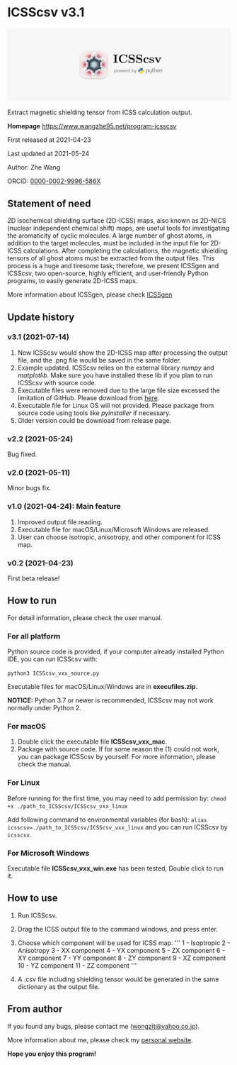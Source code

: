 # ICSScsv v3.1
![ICSScsv_icon](ICSScsv_icon.png)

Extract magnetic shielding tensor from ICSS calculation output.

**Homepage** https://www.wangzhe95.net/program-icsscsv

First released at 2021-04-23

Last updated at 2021-05-24

Author: Zhe Wang

ORCiD: [0000-0002-9996-586X](https://orcid.org/0000-0002-9996-586X)

## Statement of need
2D isochemical shielding surface (2D-ICSS) maps, also known as 2D-NICS (nuclear independent
chemical shift) maps, are useful tools for investigating the aromaticity of cyclic molecules.
A large number of ghost atoms, in addition to the target molecules, must be included in the
input file for 2D-ICSS calculations. After completing the calculations, the magnetic shielding
tensors of all ghost atoms must be extracted from the output files. This process is a huge and
tiresome task; therefore, we present ICSSgen and ICSScsv, two open-source, highly efficient,
and user-friendly Python programs, to easily generate 2D-ICSS maps.

More information about ICSSgen, please check [ICSSgen](https://github.com/wongzit/ICSSgen)

## Update history
### v3.1 (2021-07-14)
1. Now ICSScsv would show the 2D-ICSS map after processing the output file, and the .png file would be saved in the same folder.
2. Example updated. ICSScsv relies on the external library *numpy* and *matplotlib*. Make sure you have installed these lib if you plan to run ICSScsv with source code.
4. Executable files were removed due to the large file size excessed the limitation of GitHub. Please download from [here](https://www.wangzhe95.net/program-icsscsv).
5. Executable file for Linux OS will not provided. Please package from source code using tools like *pyinstaller* if necessary.
6. Older version could be download from release page.

### v2.2 (2021-05-24)
Bug fixed.

### v2.0 (2021-05-11)
Minor bugs fix.

### v1.0 (2021-04-24): Main feature
1. Improved output file reading.
2. Executable file for macOS/Linux/Microsoft Windows are released.
3. User can choose isotropic, anisotropy, and other component for ICSS map.

### v0.2 (2021-04-23)
First beta release!

## How to run
For detail information, please check the user manual.

### For all platform
Python source code is provided, if your computer already installed Python IDE, you can run ICSScsv with:

`python3 ICSScsv_vxx_source.py`

Executable files for macOS/Linux/Windows are in **execufiles.zip**.

**NOTICE:** Python 3.7 or newer is recommended, ICSScsv may not work normally under Python 2.

### For macOS
1. Double click the executable file **ICSScsv_vxx_mac**.
2. Package with source code. If for some reason the (1) could not work, you can package 
ICSScsv by yourself. For more information, please check the manual.

### For Linux
Before running for the first time, you may need to add permission by:
`chmod +x ./path_to_ICSScsv/ICSScsv_vxx_linux`

Add following command to environmental variables (for bash):
`alias icsscsv=./path_to_ICSScsv/ICSScsv_vxx_linux`
and you can run ICSScsv by `icsscsv`.

### For Microsoft Windows
Executable file **ICSScsv_vxx_win.exe** has been tested, Double click to run it.

## How to use
1. Run ICSScsv.
2. Drag the ICSS output file to the command windows, and press enter.
3. Choose which component will be used for ICSS map.
'''
      1 - Isoptropic       2 - Anisotropy
      3 - XX component     4 - YX component     5 - ZX component
      6 - XY component     7 - YY component     8 - ZY component
      9 - XZ component    10 - YZ component    11 - ZZ component
'''

4. A .csv file including shielding tensor would be generated in the same dictionary as the output file.

## From author
If you found any bugs, please contact me (wongzit@yahoo.co.jp).

More information about me, please check my [personal website](https://www.wangzhe95.net).

 **Hope you enjoy this program!**
